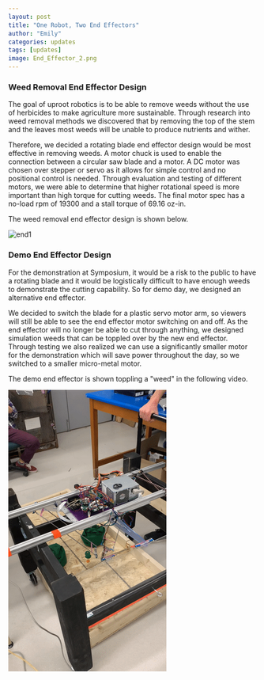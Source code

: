 ```yaml
---
layout: post
title: "One Robot, Two End Effectors"
author: "Emily"
categories: updates
tags: [updates]
image: End_Effector_2.png
---
```


### Weed Removal End Effector Design

The goal of uproot robotics is to be able to remove weeds without the use of herbicides to make agriculture more sustainable. Through research into weed removal methods we discovered that by removing the top of the stem and the leaves most weeds will be unable to produce nutrients and wither. 

Therefore, we decided a rotating blade end effector design would be most effective in removing weeds. A motor chuck is used to enable the connection between a circular saw blade and a motor. A DC motor was chosen over stepper or servo as it allows for simple control and no positional control is needed. Through evaluation and testing of different motors, we were able to determine that higher rotational speed is more important than high torque for cutting weeds. The final motor spec has a no-load rpm of 19300 and a stall torque of 69.16 oz-in. 

The weed removal end effector design is shown below. 

![end1](/assets/img/End_Effector_1.png)

### Demo End Effector Design

For the demonstration at Symposium, it would be a risk to the public to have a rotating blade and it would be logistically difficult to have enough weeds to demonstrate the cutting capability. So for demo day, we designed an alternative end effector.  

We decided to switch the blade for a plastic servo motor arm, so viewers will still be able to see the end effector motor switching on and off. As the end effector will no longer be able to cut through anything, we designed simulation weeds that can be toppled over by the new end effector. Through testing we also realized we can use a significantly smaller motor for the demonstration which will save power throughout the day, so we switched to a smaller micro-metal motor. 

The demo end effector is shown toppling a "weed" in the following video. 

![end2](/assets/img/End-Effector-3.gif)
